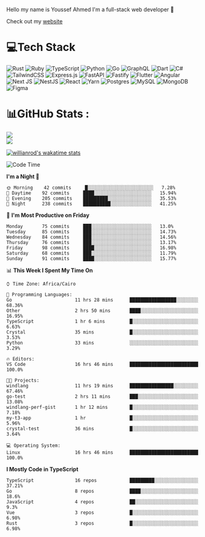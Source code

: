 Hello my name is Youssef Ahmed I'm a full-stack web developer 👋

Check out my [website](https://youssefahmed.vercel.app)
 
# 💻Tech Stack

![Rust](https://img.shields.io/badge/rust-%23000000.svg?style=for-the-badge&logo=rust&logoColor=white) ![Ruby](https://img.shields.io/badge/ruby-%23CC342D.svg?style=for-the-badge&logo=ruby&logoColor=white) ![TypeScript](https://img.shields.io/badge/typescript-%23007ACC.svg?style=for-the-badge&logo=typescript&logoColor=white) ![Python](https://img.shields.io/badge/python-3670A0?style=for-the-badge&logo=python&logoColor=ffdd54) ![Go](https://img.shields.io/badge/go-%2300ADD8.svg?style=for-the-badge&logo=go&logoColor=white) ![GraphQL](https://img.shields.io/badge/-GraphQL-E10098?style=for-the-badge&logo=graphql&logoColor=white) ![Dart](https://img.shields.io/badge/dart-%230175C2.svg?style=for-the-badge&logo=dart&logoColor=white) ![C#](https://img.shields.io/badge/c%23-%23239120.svg?style=for-the-badge&logo=c-sharp&logoColor=white) ![TailwindCSS](https://img.shields.io/badge/tailwindcss-%2338B2AC.svg?style=for-the-badge&logo=tailwind-css&logoColor=white) ![Express.js](https://img.shields.io/badge/express.js-%23404d59.svg?style=for-the-badge&logo=express&logoColor=%2361DAFB) ![FastAPI](https://img.shields.io/badge/FastAPI-005571?style=for-the-badge&logo=fastapi) ![Fastify](https://img.shields.io/badge/fastify-%23000000.svg?style=for-the-badge&logo=fastify&logoColor=white) ![Flutter](https://img.shields.io/badge/Flutter-%2302569B.svg?style=for-the-badge&logo=Flutter&logoColor=white) ![Angular](https://img.shields.io/badge/angular-%23DD0031.svg?style=for-the-badge&logo=angular&logoColor=white) ![Next JS](https://img.shields.io/badge/Next-black?style=for-the-badge&logo=next.js&logoColor=white) ![NestJS](https://img.shields.io/badge/nestjs-%23E0234E.svg?style=for-the-badge&logo=nestjs&logoColor=white) ![React](https://img.shields.io/badge/react-%2320232a.svg?style=for-the-badge&logo=react&logoColor=%2361DAFB) ![Yarn](https://img.shields.io/badge/yarn-%232C8EBB.svg?style=for-the-badge&logo=yarn&logoColor=white) ![Postgres](https://img.shields.io/badge/postgres-%23316192.svg?style=for-the-badge&logo=postgresql&logoColor=white) ![MySQL](https://img.shields.io/badge/mysql-%2300f.svg?style=for-the-badge&logo=mysql&logoColor=white) ![MongoDB](https://img.shields.io/badge/MongoDB-%234ea94b.svg?style=for-the-badge&logo=mongodb&logoColor=white)     ![Figma](https://img.shields.io/badge/figma-%23F24E1E.svg?style=for-the-badge&logo=figma&logoColor=white)

# 📊GitHub Stats :

![](https://github-readme-stats.vercel.app/api?username=joetifa2003&theme=tokyonight&hide_border=false&include_all_commits=false&count_private=false)<br/>
![](https://github-readme-streak-stats.herokuapp.com/?user=joetifa2003&theme=tokyonight&hide_border=false)<br/>

[![willianrod's wakatime stats](https://github-readme-stats.vercel.app/api/wakatime?username=joetifa2003&layout=compact)](https://github.com/anuraghazra/github-readme-stats)
<!--START_SECTION:waka-->
![Code Time](http://img.shields.io/badge/Code%20Time-811%20hrs%2024%20mins-blue)

**I'm a Night 🦉** 

```text
🌞 Morning    42 commits     █░░░░░░░░░░░░░░░░░░░░░░░░   7.28% 
🌆 Daytime    92 commits     ████░░░░░░░░░░░░░░░░░░░░░   15.94% 
🌃 Evening    205 commits    █████████░░░░░░░░░░░░░░░░   35.53% 
🌙 Night      238 commits    ██████████░░░░░░░░░░░░░░░   41.25%

```
📅 **I'm Most Productive on Friday** 

```text
Monday       75 commits     ███░░░░░░░░░░░░░░░░░░░░░░   13.0% 
Tuesday      85 commits     ███░░░░░░░░░░░░░░░░░░░░░░   14.73% 
Wednesday    84 commits     ███░░░░░░░░░░░░░░░░░░░░░░   14.56% 
Thursday     76 commits     ███░░░░░░░░░░░░░░░░░░░░░░   13.17% 
Friday       98 commits     ████░░░░░░░░░░░░░░░░░░░░░   16.98% 
Saturday     68 commits     ███░░░░░░░░░░░░░░░░░░░░░░   11.79% 
Sunday       91 commits     ████░░░░░░░░░░░░░░░░░░░░░   15.77%

```


📊 **This Week I Spent My Time On** 

```text
⌚︎ Time Zone: Africa/Cairo

💬 Programming Languages: 
Go                       11 hrs 28 mins      █████████████████░░░░░░░░   68.36% 
Other                    2 hrs 50 mins       ████░░░░░░░░░░░░░░░░░░░░░   16.95% 
TypeScript               1 hr 6 mins         █░░░░░░░░░░░░░░░░░░░░░░░░   6.63% 
Crystal                  35 mins             █░░░░░░░░░░░░░░░░░░░░░░░░   3.53% 
Python                   33 mins             ░░░░░░░░░░░░░░░░░░░░░░░░░   3.29%

🔥 Editors: 
VS Code                  16 hrs 46 mins      █████████████████████████   100.0%

🐱‍💻 Projects: 
windlang                 11 hrs 19 mins      ████████████████░░░░░░░░░   67.46% 
go-test                  2 hrs 11 mins       ███░░░░░░░░░░░░░░░░░░░░░░   13.08% 
windlang-perf-gist       1 hr 12 mins        █░░░░░░░░░░░░░░░░░░░░░░░░   7.18% 
my-t3-app                1 hr                █░░░░░░░░░░░░░░░░░░░░░░░░   5.96% 
crystal-test             36 mins             █░░░░░░░░░░░░░░░░░░░░░░░░   3.64%

💻 Operating System: 
Linux                    16 hrs 46 mins      █████████████████████████   100.0%

```

**I Mostly Code in TypeScript** 

```text
TypeScript               16 repos            █████████░░░░░░░░░░░░░░░░   37.21% 
Go                       8 repos             ████░░░░░░░░░░░░░░░░░░░░░   18.6% 
JavaScript               4 repos             ██░░░░░░░░░░░░░░░░░░░░░░░   9.3% 
Vue                      3 repos             █░░░░░░░░░░░░░░░░░░░░░░░░   6.98% 
Rust                     3 repos             █░░░░░░░░░░░░░░░░░░░░░░░░   6.98%

```



<!--END_SECTION:waka-->
